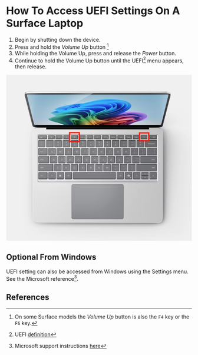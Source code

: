 # How To Access UEFI Settings On A Surface Laptop

1. Begin by shutting down the device.
1. Press and hold the *Volume Up* button [^1]
1. While holding the Volume Up, press and release the *Power* button.
1. Continue to hold the Volume Up button until the UEFI[^2] menu appears, then release.

![Button Reference Image](./surface_laptop_access_UEFI_settings.png)

## Optional From Windows

UEFI setting can also be accessed from Windows using the Settings menu.
See the Microsoft reference[^3].

## References

[^1]: On some Surface models the *Volume Up* button is also the `F4` key or the `F6` key.
[^2]: UEFI [definition](https://en.wikipedia.org/wiki/UEFI)
[^3]: Microsoft support instructions [here](https://support.microsoft.com/en-us/surface/how-to-use-surface-uefi-df2c8942-dfa0-859d-4394-95f45eb1c3f9)
